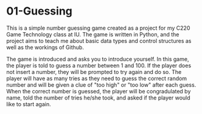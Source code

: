 # 01-Guessing
This is a simple number guessing game created as a project for my C220 Game Technology class at IU. The game is written in Python, and the project aims to teach me about basic data types and control structures as well as the workings of Github. 

The game is introduced and asks you to introduce yourself. In this game, the player is told to guess a number between 1 and 100. If the player does not insert a number, they will be prompted to try again and do so. The player will have as many tries as they need to guess the correct random number and will be given a clue of "too high" or "too low" after each guess. When the correct number is guessed, the player will be congradulated by name, told the number of tries he/she took, and asked if the player would like to start again. 
